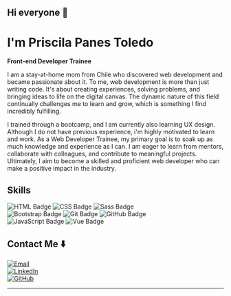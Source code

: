 ## Hi everyone 👋

# I'm Priscila Panes Toledo

**Front-end Developer Trainee**

I am a stay-at-home mom from Chile who discovered web development and became passionate about it. To me, web development is more than just writing code. It's about creating experiences, solving problems, and bringing ideas to life on the digital canvas. The dynamic nature of this field continually challenges me to learn and grow, which is something I find incredibly fulfilling.

I trained through a bootcamp, and I am currently also learning UX design. Although I do not have previous experience, i'm highly motivated to learn and work. As a Web Developer Trainee, my primary goal is to soak up as much knowledge and experience as I can. I am eager to learn from mentors, collaborate with colleagues, and contribute to meaningful projects. Ultimately, I aim to become a skilled and proficient web developer who can make a positive impact in the industry.

## Skills

 ![HTML Badge](https://img.shields.io/badge/-HTML5-E34F26?logo=html5&logoColor=fff)
 ![CSS Badge](https://img.shields.io/badge/-CSS3-1572B6?logo=css3&logoColor=fff)
 ![Sass Badge](https://img.shields.io/badge/-Sass-CC6699?logo=sass&logoColor=fff) <br>
 ![Bootstrap Badge](https://img.shields.io/badge/-Bootstrap-563D7C?logo=bootstrap&logoColor=fff)
 ![Git Badge](https://img.shields.io/badge/-Git-F05032?logo=git&logoColor=fff)
 ![GitHub Badge](https://img.shields.io/badge/-GitHub-181717?logo=github&logoColor=fff) <br>
 ![JavaScript Badge](https://img.shields.io/badge/-JavaScript-F7DF1E?logo=javascript&logoColor=fff)
![Vue Badge](https://img.shields.io/badge/-Vue.js-4FC08D?logo=vue.js&logoColor=fff)

## Contact Me ⬇️

[![Email](https://img.shields.io/badge/Email-priscilapanestoledo@gmail.com-D14836?logo=gmail&logoColor=white)](mailto:priscilapanestoledo@gmail.com) <br>
[![LinkedIn](https://img.shields.io/badge/LinkedIn-Priscila%20Panes%20Toledo-0077B5?logo=linkedin&logoColor=white)](https://www.linkedin.com/in/priscila-panes/) <br>
[![GitHub](https://img.shields.io/badge/GitHub-PriscilaPanesToledo-181717?logo=github&logoColor=white)](https://github.com/PriscilaPanes)

---



